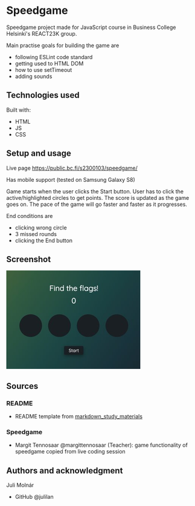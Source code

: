 # Speedgame

Speedgame project made for JavaScript course in Business College Helsinki's REACT23K group.

Main practise goals for building the game are

- following ESLint code standard
- getting used to HTML DOM
- how to use setTimeout
- adding sounds

## Technologies used

Built with:

- HTML
- JS
- CSS

## Setup and usage

Live page https://public.bc.fi/s2300103/speedgame/

Has mobile support (tested on Samsung Galaxy S8)

Game starts when the user clicks the Start button. User has to click the active/highlighted circles to get points. The score is updated as the game goes on. The pace of the game will go faster and faster as it progresses.

End conditions are

- clicking wrong circle
- 3 missed rounds
- clicking the End button

## Screenshot

![Screenshot of the speedgame](assets/speedgame_screenshot.jpg)

## Sources

### README

- README template from [markdown_study_materials](https://github.com/margittennosaar/markdown_study_materials/blob/master/README-template.md)

### Speedgame

- Margit Tennosaar @margittennosaar (Teacher): game functionality of speedgame copied from live coding session

## Authors and acknowledgment

Juli Molnár

- GitHub @julilan

